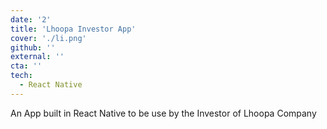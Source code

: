 ```yaml
---
date: '2'
title: 'Lhoopa Investor App'
cover: './li.png'
github: ''
external: ''
cta: ''
tech:
  - React Native
---
```


An App built in React Native to be use by the Investor of Lhoopa Company
